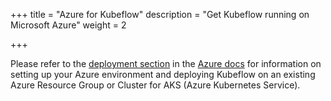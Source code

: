 +++ title = "Azure for Kubeflow" 
description = "Get Kubeflow running on Microsoft Azure" 
weight = 2
                    
+++

Please refer to the [deployment section](/docs/azure/deploy) in the 
[Azure docs](/docs/azure/) for information on setting up your Azure environment and deploying Kubeflow on an existing Azure Resource Group or Cluster for AKS (Azure Kubernetes Service).
